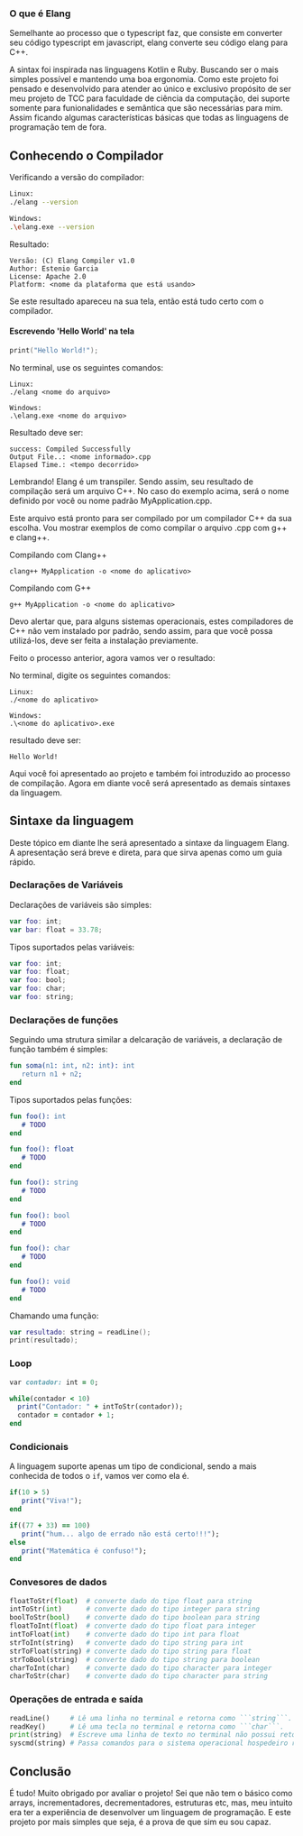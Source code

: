 ### O que é Elang

Semelhante ao processo que o typescript faz, que consiste em converter seu código typescript em javascript, elang converte seu código elang para C++.

A sintax foi inspirada nas linguagens Kotlin e Ruby. Buscando ser o mais simples possível e mantendo uma boa ergonomia.
Como este projeto foi pensado e desenvolvido para atender ao único e exclusivo propósito de ser meu projeto de TCC para faculdade de ciência da computação, dei suporte somente para funionalidades e semântica que são necessárias para mim. Assim ficando algumas características básicas que todas as linguagens de programação tem de fora.

## Conhecendo o Compilador

Verificando a versão do compilador:

```bash
Linux:
./elang --version

Windows:
.\elang.exe --version
```

Resultado:

	Versão: (C) Elang Compiler v1.0
	Author: Estenio Garcia
	License: Apache 2.0
	Platform: <nome da plataforma que está usando>

Se este resultado apareceu na sua tela, então está tudo certo com o compilador.

#### Escrevendo 'Hello World' na tela

```swift
print("Hello World!");
```

No terminal, use os seguintes comandos:

	Linux:
	./elang <nome do arquivo>
	
	Windows:
	.\elang.exe <nome do arquivo>

Resultado deve ser:

	success: Compiled Successfully
	Output File..: <nome informado>.cpp
	Elapsed Time.: <tempo decorrido>

Lembrando! Elang é um transpiler. Sendo assim, seu resultado de compilação será um arquivo C++. No caso do exemplo acima, será o nome definido por você ou nome padrão MyApplication.cpp. 

Este arquivo está pronto para ser compilado por um compilador C++ da sua escolha. Vou mostrar exemplos de como compilar o arquivo .cpp com g++ e clang++.

Compilando com Clang++

	clang++ MyApplication -o <nome do aplicativo>

Compilando com G++

	g++ MyApplication -o <nome do aplicativo>

Devo alertar que, para alguns sistemas operacionais, estes compiladores de C++ não vem instalado por padrão, sendo assim, para que você possa utilizá-los, deve ser feita a instalação previamente.

Feito o processo anterior, agora vamos ver o resultado:

No terminal, digite os seguintes comandos:

	Linux:
	./<nome do aplicativo>
	
	Windows:
	.\<nome do aplicativo>.exe

resultado deve ser:

	Hello World!

Aqui você foi apresentado ao projeto e também foi introduzido ao processo de compilação. Agora em diante você será apresentado as demais sintaxes da linguagem.

## Sintaxe da linguagem

Deste tópico em diante lhe será apresentado a sintaxe da linguagem Elang. A apresentação será breve e direta, para que sirva apenas como um guia rápido.

### Declarações de Variáveis

Declarações de variáveis são simples:

```swift
var foo: int;
var bar: float = 33.78;
```

Tipos suportados pelas variáveis:

```swift
var foo: int;
var foo: float;
var foo: bool;
var foo: char;
var foo: string;
```

### Declarações de funções

Seguindo uma strutura similar a delcaração de variáveis, a declaração de função também é simples:

```erlang
fun soma(n1: int, n2: int): int
   return n1 + n2;
end
```

Tipos suportados pelas funções:

```erlang
fun foo(): int
   # TODO
end

fun foo(): float
   # TODO
end

fun foo(): string
   # TODO
end

fun foo(): bool
   # TODO
end

fun foo(): char
   # TODO
end

fun foo(): void
   # TODO
end
```

Chamando uma função:

```kotlin
var resultado: string = readLine();
print(resultado);
```

### Loop

```ruby
var contador: int = 0;

while(contador < 10) 
  print("Contador: " + intToStr(contador));
  contador = contador + 1;
end
```

### Condicionais

A linguagem suporte apenas um tipo de condicional, sendo a mais conhecida de todos o ```if```, vamos ver como ela é.

```ruby
if(10 > 5)
   print("Viva!");
end
```

```ruby
if((77 + 33) == 100)
   print("hum... algo de errado não está certo!!!");
else
   print("Matemática é confuso!");
end
```

### Convesores de dados

```python
floatToStr(float)  # converte dado do tipo float para string
intToStr(int)      # converte dado do tipo integer para string
boolToStr(bool)    # converte dado do tipo boolean para string
floatToInt(float)  # converte dado do tipo float para integer
intToFloat(int)    # converte dado do tipo int para float
strToInt(string)   # converte dado do tipo string para int
strToFloat(string) # converte dado do tipo string para float
strToBool(string)  # converte dado do tipo string para boolean
charToInt(char)    # converte dado do tipo character para integer
charToStr(char)    # converte dado do tipo character para string
```

### Operações de entrada e saída

```python
readLine()     # Lê uma linha no terminal e retorna como ```string```.
readKey()      # Lê uma tecla no terminal e retorna como ```char```.
print(string)  # Escreve uma linha de texto no terminal não possui retorno.
syscmd(string) # Passa comandos para o sistema operacional hospedeiro retornando ```ìnt``` sendo este inteiro o status da execução do comando.
```

## Conclusão

É tudo! Muito obrigado por avaliar o projeto! Sei que não tem o básico como arrays, incrementadores, decrementadores, estruturas etc, mas, meu intuito era ter a experiência de desenvolver um linguagem de programação. E este projeto por mais simples que seja, é a prova de que sim eu sou capaz.


